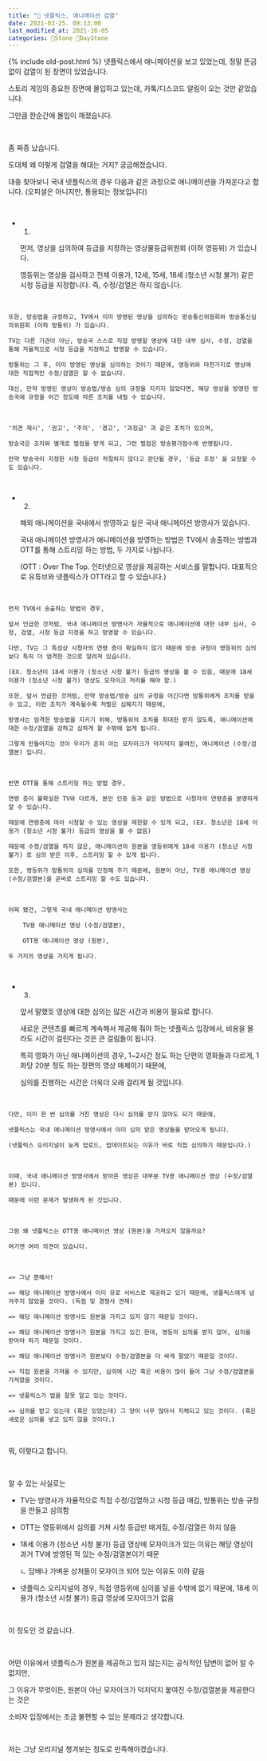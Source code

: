 ```yaml
---
title: "🌱 넷플릭스, 애니메이션 검열"
date: 2021-03-25. 09:13:00
last_modified_at: 2021-10-05
categories: 🗿Stone 🌱DayStone
---
```

{% include old-post.html %}
넷플릭스에서 애니메이션을 보고 있었는데, 정말 뜬금없이 검열이 된 장면이 있었습니다.

스토리 게임의 중요한 장면에 몰입하고 있는데, 카톡/디스코드 알림이 오는 것만 같았습니다.

그만큼 한순간에 몰입이 깨졌습니다.

​

좀 짜증 났습니다.

도대체 왜 이렇게 검열을 해대는 거지? 궁금해졌습니다.

대충 찾아보니 국내 넷플릭스의 경우 다음과 같은 과정으로 애니메이션을 가져온다고 합니다. (오피셜은 아니지만, 통용되는 정보입니다)

​

- 1.

    먼저, 영상을 심의하여 등급을 지정하는 영상물등급위원회 (이하 영등위) 가 있습니다.

    영등위는 영상을 검사하고 전체 이용가, 12세, 15세, 18세 (청소년 시청 불가) 같은 시청 등급을 지정합니다. 즉, 수정/검열은 하지 않습니다.

​

    또한, 방송법을 규정하고, TV에서 이미 방영된 영상을 심의하는 방송통신위원회와 방송통신심의위원회 (이하 방통위) 가 있습니다.

    TV는 다른 기관이 아닌, 방송국 스스로 직접 방영할 영상에 대한 내부 심사, 수정, 검열을 통해 자율적으로 시청 등급을 지정하고 방영할 수 있습니다.

    방통위는 그 후, 이미 방영된 영상을 심의하는 것이기 때문에, 영등위와 마찬가지로 영상에 대한 직접적인 수정/검열은 할 수 없습니다.

    대신, 만약 방영된 영상이 방송법/방송 심의 규정을 지키지 않았다면, 해당 영상을 방영한 방송국에 규정을 어긴 정도에 따른 조치를 내릴 수 있습니다.

​

    '의견 제시', '권고', '주의', '경고', '과징금' 과 같은 조치가 있으며,

    방송국은 조치와 별개로 벌점을 받게 되고, 그런 벌점은 방송평가점수에 반영됩니다.

    만약 방송국이 지정한 시청 등급이 적절하지 않다고 판단될 경우, '등급 조정' 을 요청할 수도 있습니다.

​

- 2.

    해외 애니메이션을 국내에서 방영하고 싶은 국내 애니메이션 방영사가 있습니다.

    국내 애니메이션 방영사가 애니메이션을 방영하는 방법은 TV에서 송출하는 방법과 OTT를 통해 스트리밍 하는 방법, 두 가지로 나뉩니다.

    (OTT : Over The Top. 인터넷으로 영상을 제공하는 서비스를 말합니다. 대표적으로 유튜브와 넷플릭스가 OTT라고 할 수 있습니다.)

​

    먼저 TV에서 송출하는 방법의 경우,

    앞서 언급한 것처럼, 국내 애니메이션 방영사가 자율적으로 애니메이션에 대한 내부 심사, 수정, 검열, 시청 등급 지정을 하고 방영할 수 있습니다.

    다만, TV는 그 특성상 시청자의 연령 층이 확실하지 않기 때문에 방송 규정이 영등위의 심의보다 특히 더 엄격한 것으로 알려져 있습니다.

    (EX. 청소년이 18세 이용가 (청소년 시청 불가) 등급의 영상을 볼 수 있음, 때문에 18세 이용가 (청소년 시청 불가) 영상도 모자이크 처리를 해야 함.)

    또한, 앞서 언급한 것처럼, 만약 방송법/방송 심의 규정을 어긴다면 방통위에게 조치를 받을 수 있고, 이런 조치가 계속될수록 처벌은 심해지기 때문에,

    방영사는 엄격한 방송법을 지키기 위해, 방통위의 조치를 최대한 받지 않도록, 애니메이션에 대한 수정/검열을 강하고 심하게 할 수밖에 없게 됩니다.

    그렇게 만들어지는 것이 우리가 흔히 아는 모자이크가 덕지덕지 붙여진, 애니메이션 (수정/검열본) 입니다.

​

    반면 OTT를 통해 스트리밍 하는 방법 경우,

    연령 층이 불확실한 TV와 다르게, 본인 인증 등과 같은 방법으로 시청자의 연령층을 분명하게 알 수 있습니다.

    때문에 연령층에 따라 시청할 수 있는 영상을 제한할 수 있게 되고, (EX. 청소년은 18세 이용가 (청소년 시청 불가) 등급의 영상을 볼 수 없음)

    때문에 수정/검열을 하지 않은, 애니메이션의 원본을 영등위에게 18세 이용가 (청소년 시청 불가) 로 심의 받은 이후, 스트리밍 할 수 있게 됩니다.

    또한, 영등위가 방통위의 심의를 인정해 주기 때문에, 원본이 아닌, TV용 애니메이션 영상 (수정/검열본)을 곧바로 스트리밍 할 수도 있습니다.

​

    어찌 됐건, 그렇게 국내 애니메이션 방영사는 

        TV용 애니메이션 영상 (수정/검열본),

        OTT용 애니메이션 영상 (원본),

    두 가지의 영상을 가지게 됩니다.

​

- 3.

    앞서 말했듯 영상에 대한 심의는 많은 시간과 비용이 필요로 합니다.

    새로운 콘텐츠를 빠르게 계속해서 제공해 줘야 하는 넷플릭스 입장에서, 비용을 몰라도 시간이 걸린다는 것은 큰 걸림돌이 됩니다.

    특히 영화가 아닌 애니메이션의 경우, 1~2시간 정도 하는 단편의 영화들과 다르게, 1화당 20분 정도 하는 장편의 영상 매체이기 때문에,

    심의를 진행하는 시간은 더욱더 오래 걸리게 될 것입니다.

​

    다만, 이미 한 번 심의를 거친 영상은 다시 심의를 받지 않아도 되기 때문에,

    넷플릭스는 국내 애니메이션 방영사에서 이미 심의 받은 영상들을 받아오게 됩니다.

    (넷플릭스 오리지널이 늦게 업로드, 업데이트되는 이유가 바로 직접 심의하기 때문입니다.)

​

    이때, 국내 애니메이션 방영사에서 받아온 영상은 대부분 TV용 애니메이션 영상 (수정/검열본) 입니다.

    때문에 이런 문제가 발생하게 된 것입니다.

​

    그럼 왜 넷플릭스는 OTT용 애니메이션 영상 (원본)을 가져오지 않을까요?

    여기엔 여러 의견이 있습니다.

​

    => 그냥 편해서!

    => 해당 애니메이션 방영사에서 이미 유로 서비스로 제공하고 있기 때문에, 넷플릭스에게 넘겨주지 않았을 것이다. (독점 및 경쟁사 견제)

    => 해당 애니메이션 방영사도 원본을 가지고 있지 않기 때문일 것이다.

    => 해당 애니메이션 방영사가 원본을 가지고 있긴 한데, 영등의 심의를 받지 않아, 심의를 받아야 하기 때문일 것이다.

    => 해당 애니메이션 방영사가 원본보다 수정/검열본을 더 싸게 팔았기 때문일 것이다.

    => 직접 원본을 가져올 수 있지만, 심의에 시간 혹은 비용이 많이 들어 그냥 수정/검열본을 가져왔을 것이다.

    => 넷플릭스가 법을 잘못 알고 있는 것이다.

    => 심의를 받고 있는데 (혹은 있었는데) 그 양이 너무 많아서 지체되고 있는 것이다. (혹은 새로운 심의를 넣고 있지 않을 것이다.)

​

뭐, 이렇다고 합니다.

​

알 수 있는 사실로는

- TV는 방영사가 자율적으로 직접 수정/검열하고 시청 등급 매김, 방통위는 방송 규정을 만들고 심의함

- OTT는 영등위에서 심의를 거쳐 시청 등급만 매겨짐, 수정/검열은 하지 않음

- 18세 이용가 (청소년 시청 불가) 등급 영상에 모자이크가 있는 이유는 해당 영상이 과거 TV에 방영된 적 있는 수정/검열본이기 때문

    ㄴ 담배나 가벼운 상처들이 모자이크 되어 있는 이유도 이하 같음

- 넷플릭스 오리지널의 경우, 직접 영등위에 심의를 넣을 수밖에 없기 때문에, 18세 이용가 (청소년 시청 불가) 등급 영상에 모자이크가 없음

​

이 정도인 것 같습니다.

​

어떤 이유에서 넷플릭스가 원본을 제공하고 있지 않는지는 공식적인 답변이 없어 알 수 없지만,

그 이유가 무엇이든, 원본이 아닌 모자이크가 덕지덕지 붙여진 수정/검열본을 제공한다는 것은

소비자 입장에서는 조금 불편할 수 있는 문제라고 생각합니다.

​

저는 그냥 오리지널 챙겨보는 정도로 만족해야겠습니다.